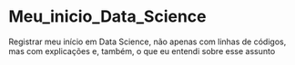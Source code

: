 # Meu_inicio_Data_Science
Registrar meu início em Data Science, não apenas com linhas de códigos, mas com explicações e, também, o que eu entendi sobre esse assunto
